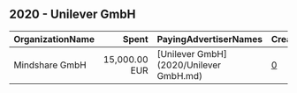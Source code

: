 ## 2020 - Unilever GmbH 
|OrganizationName|Spent|PayingAdvertiserNames|CreativeUrls|Impressions|Genders|AgeBrackets|CountryCodes|BillingAddresses|CandidateBallotInformation|
|:---|---:|:---|:---|---:|:---|:---|:---|:---|:---|
|Mindshare GmbH|15,000.00 EUR|[Unilever GmbH](2020/Unilever GmbH.md)|[0](https://www.snap.com/political-ads/asset/48633d1584d92975af3557524a879916322aa5c554794ac6e03bba6c9d988a02?mediaType=mp4)|8,040,019||14-24|germany|"Darmstaedter Landstrasse 112,Frankfurt,60598,DE"|Ernaehrung auf den Lehrplan|
